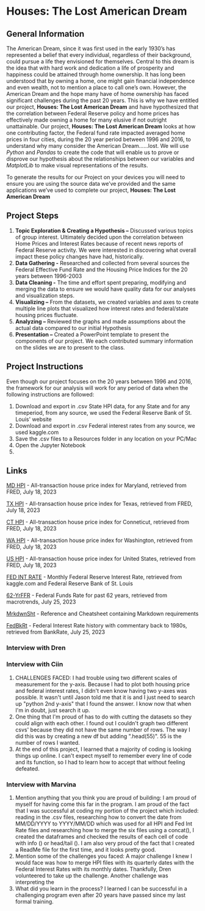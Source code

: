 # Houses:  The Lost American Dream
## General Information
The American Dream, since it was first used in the early 1930’s has represented a belief that every individual, regardless of their background, could pursue a life they envisioned for themselves.  Central to this dream is the idea that with hard work and dedication a life of prosperity and happiness could be attained through home ownership.  It has long been understood that by owning a home, one might gain financial independence and even wealth, not to mention a place to call one’s own.
However, the American Dream and the hope many have of home ownership has faced significant challenges during the past 20 years.  This is why we have entitled our project, **Houses:  The Lost American Dream** and have hypothesized that the correlation between Federal Reserve policy and home prices has effectively made owning a home for many elusive if not outright unattainable.
Our project, **Houses:  The Lost American Dream** looks at how one contributing factor, the Federal fund rate impacted averaged home prices in four cities, during the 20 year period between 1996 and 2016, to understand why many consider the American Dream……lost.
We will use *Python* and *Pandas* to create the code that will enable us to prove or disprove our hypothesis about the relationships between our variables and *MatplotLib* to make visual representations of the results.

To generate the results for our Project on your devices you will need to ensure you are using the source data we’ve provided and the same applications we’ve used to complete our project, **Houses:  The Lost American Dream**

## Project Steps
1. **Topic Exploration & Creating a Hypothesis –** Discussed various topics of group interest.  Ultimately decided upon the correlation between Home Prices and Interest Rates because of recent news reports of Federal Reserve activity.  We were interested in discovering what overall impact these policy changes have had, historically.
2. **Data Gathering -** Researched and collected from several sources the Federal Effective Fund Rate and the Housing Price Indices for the 20 years between 1996-2003
3. **Data Cleaning -** The time and effort spent preparing, modifying and merging the data to ensure we would have quality data for our analyses and visualization steps.
4. **Visualizing –** From the datasets, we created variables and axes to create multiple line plots that visualized how interest rates and federal/state housing prices fluctuate.
5. **Analyzing –** Reviewed the graphs and made assumptions about the actual data compared to our initial Hypothesis
6.	**Presentation –** Created a PowerPoint template to present the components of our project.  We each contributed summary information on the slides we are to present to the class.

## Project Instructions 

Even though our project focuses on the 20 years between 1996 and 2016, the framework for our analysis will work for any period of data when the following instructions are followed:

1.  Download and export in .csv State HPI data, for any State and for any timeperiod, from any source, we used the Federal Reserve Bank of St. Louis' website
2.  Download and export in .csv Federal interest rates from any source, we used kaggle.com
3.  Save the .csv files to a Resources folder in any location on your PC/Mac
4.  Open the Jupyter Notebook
5.  

## Links
[MD HPI](https://fred.stlouisfed.org/series/MDSTHPI) - All-transaction house price index for Maryland, retrieved from FRED, July 18, 2023

[TX HPI](https://fred.stlouisfed.org/series/TXSTHPI#0) - All-transaction house price index for Texas, retrieved from FRED, July 18, 2023

[CT HPI](https://fred.stlouisfed.org/series/CTSTHPI) - All-transaction house price index for Conneticut, retrieved from FRED, July 18, 2023

[WA HPI](https://fred.stlouisfed.org/series/WASTHPI) - All-transaction house price index for Washington, retrieved from FRED, July 18, 2023

[US HPI](https://fred.stlouisfed.org/series/USSTHPI) - All-transaction house price index for United States, retrieved from FRED, July 18, 2023

[FED INT RATE](https://www.kaggle.com/datasets/federalreserve/interest-rates) - Monthly Federal Reserve Interest Rate, retrieved from kaggle.com and Federal Reserve Bank of St. Louis

[62-YrFFR](https://www.macrotrends.net/2015/fed-funds-rate-historical-chart) - Federal Funds Rate for past 62 years, retrieved from macrotrends, July 25, 2023

[MrkdwnSht](https://github.com/adam-p/markdown-here/wiki/Markdown-Cheatsheet) - Reference and Cheatsheet containing Markdown requirements

[FedBkRt](https://www.bankrate.com/banking/federal-reserve/history-of-federal-funds-rate/#2011) - Federal Interest Rate history with commentary back to 1980s, retrieved from BankRate, July 25, 2023

### Interview with Dren


### Interview with Ciin
1. CHALLENGES FACED: I had trouble using two different scales of measurement for the y-axis. Because I had to plot both housing price and federal interest rates, I didn't even know having two y-axes was possible. It wasn't until Jason told me that it is and I just need to search up "python 2nd y-axis" that I found the answer. I know now that when I'm in doubt, just search it up. 
2. One thing that I'm proud of has to do with cutting the datasets so they could align with each other. I found out I couldn't graph two different csvs' because they did not have the same number of rows. The way I did this was by creating a new df but adding ".head(55)". 55 is the number of rows I wanted.
3. At the end of this project, I learned that a majority of coding is looking things up online. I can't expect myself to remember every line of code and its function, so I had to learn how to accept that without feeling defeated. 

### Interview with Marvina
1. Mention anything that you think you are proud of building:  I am proud of myself for having come this far in the program.  I am proud of the fact that I was successful at coding my portion of the project which included:  reading in the .csv files, researching how to convert the date from MM/DD/YYYY to YYYY/MM/DD which was used for all HPI and Fed Int Rate files and researching how to merge the six files using a concat(), I created the dataframes and checked the results of each cell of code with info () or head/tail ().  I am also very proud of the fact that I created a ReadMe file for the first time, and it looks pretty good.
2. Mention some of the challenges you faced:  A major challenge I knew I would face was how to merge HPI files with its quarterly dates with the Federal Interest Rates with its monthly dates.  Thankfully, Dren volunteered to take up the challenge.  Another challenge was interpreting the 
3. What did you learn in the process?  I learned I can be successful in a challenging program even after 20 years have passed since my last formal training.
